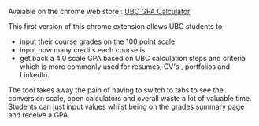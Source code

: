 Avaiable on the chrome web store : [UBC GPA Calculator](https://chrome.google.com/webstore/detail/ubc-gpa-calculator/gdjfommoaljkaonldkjifkdhhkbccgcg?hl=en)

This first version of this chrome extension allows UBC students to

- input their course grades on the 100 point scale
- input how many credits each course is
- get back a 4.0 scale GPA based on UBC calculation steps and criteria which is more commonly used for resumes,
CV's , portfolios and LinkedIn.

The tool takes away the pain of having to switch to tabs to see the conversion scale, open calculators and overall waste a lot of valuable time. Students can just input values whilst being on the grades summary page and receive a GPA.

